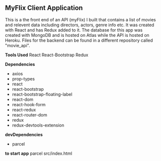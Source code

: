 ## MyFlix Client Application
This is a the front end of an API (myFlix) I built that contains a list of movies and relevent data including directors, actors, genre info etc.  It was created with React and has
Redux added to it.  The database for this app was created with MongoDB and is hosted on Atlas while the API is hosted on Heroku. Files for the backend can be found in a different repository called "movie_api".

<!-- __Challenges__
React was challenging and getting the client side app routing was very difficult.  -->

__Tools Used__
React React-Bootstrap Redux

__Dependencies__ 
 - axios
 - prop-types
 - react 
 - react-bootstrap
 - react-bootstrap-floating-label
 - react-dom
 - react-hook-form
 - react-redux
 - react-router-dom
 - redux
 - redux-devtools-extension

 __devDependencies__
 - parcel

 __to start app__
 parcel src/index.html
 
